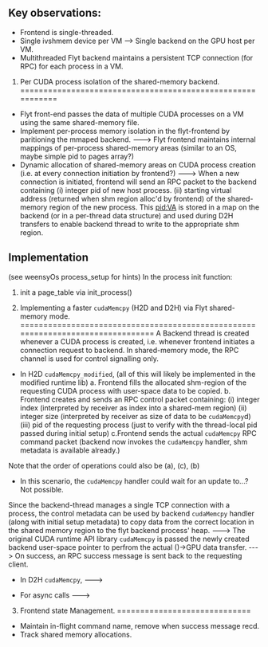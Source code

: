 Key observations:
-----------------
- Frontend is single-threaded.
- Single ivshmem device per VM --> Single backend on the GPU host per VM.
- Multithreaded Flyt backend maintains a persistent TCP connection (for RPC) for each process in a VM.

1. Per CUDA process isolation of the shared-memory backend.
===========================================================
- Flyt front-end passes the data of multiple CUDA processes on a VM using the same shared-memory file.
- Implement per-process memory isolation in the flyt-frontend by paritioning the mmaped backend.
---> Flyt frontend maintains internal mappings of per-process shared-memory areas (similar to an OS, maybe simple pid to pages array?)
- Dynamic allocation of shared-memory areas on CUDA process creation (i.e. at every connection initiation by frontend?)
---> When a new connection is initiated, frontend will send an RPC packet to the backend containing
(i) integer pid of new host process.
(ii) starting virtual address (returned when shm region alloc'd by frontend) of the shared-memory region of the new process.
This <pid:VA> is stored in a map on the backend (or in a per-thread data structure) and used during D2H transfers to enable backend thread to write to the appropriate shm region.

Implementation
--------------
(see weensyOs process_setup for hints)
In the process init function:
1. init a page_table via init_process()

2. Implementing a faster `cudaMemcpy` (H2D and D2H) via Flyt shared-memory mode.
================================================================================
A Backend thread is created whenever a CUDA process is created, i.e. whenever frontend initiates a connection request to backend.
In shared-memory mode, the RPC channel is used for control signalling only.

- In H2D `cudaMemcpy_modified`, (all of this will likely be implemented in the modified runtime lib)
a. Frontend fills the allocated shm-region of the requesting CUDA process with user-space data to be copied.
b. Frontend creates and sends an RPC control packet containing: 
(i) integer index (interpreted by receiver as index into a shared-mem region) 
(ii) integer size (interpreted by receiver as size of data to be `cudaMemcpy`d)
(iii) pid of the requesting process (just to verify with the thread-local pid passed during initial setup)
c.Frontend sends the actual `cudaMemcpy` RPC command packet (backend now invokes the `cudaMemcpy` handler, shm metadata is available already.)

Note that the order of operations could also be (a), (c), (b)
- In this scenario, the `cudaMemcpy` handler could wait for an update to...? Not possible.


Since the backend-thread manages a single TCP connection with a process, the control metadata can be used 
by backend `cudaMemcpy` handler (along with initial setup metadata) to copy data from the correct location in the shared memory region to the flyt backend process' heap.
---> The original CUDA runtime API library `cudaMemcpy` is passed the newly created backend user-space pointer to perfrom the actual ()->GPU data transfer.
---> On success, an RPC success message is sent back to the requesting client.

- In D2H `cudaMemcpy`,
---> 

- For async calls
--->  

3. Frontend state Management.
=============================
- Maintain in-flight command name, remove when success message recd.
- Track shared memory allocations.









